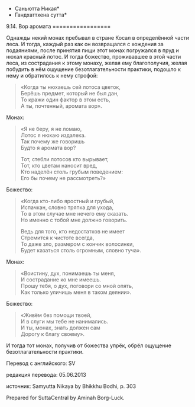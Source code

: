 * Саньютта Никая*
* Гандхаттхена сутта*

9\.14\. Вор аромата
\=\=\=\=\=\=\=\=\=\=\=\=\=\=\=\=\=

Однажды некий монах пребывал в стране Косал в определённой части леса\. И тогда, каждый раз как он возвращался с хождения за подаяниями, после принятия пищи этот монах погружался в пруд и нюхал красный лотос\. И тогда божество, проживавшее в этой части леса, из сострадания к этому монаху, желая ему благополучия, желая побудить в нём ощущение безотлагательности практики, подошло к нему и обратилось к нему строфой:

> «Когда ты нюхаешь сей лотоса цветок,  
> Берёшь предмет, который не был дан,  
> То кражи один фактор в этом есть,  
> А ты, почтенный, аромата вор»\.

Монах:
> «Я не беру, я не ломаю,  
> Лотос я нюхаю издалека\.  
> Так почему же говоришь  
> Будто я аромата вор?  
>   
> Тот, стебли лотосов кто вырывает,  
> Тот, кто цветам наносит вред,  
> Кто наделён столь грубым поведением:  
> Его бы почему не рассмотреть?»

Божество:
> «Когда кто\-либо яростный и грубый,  
> Испачкан, словно тряпка для ухода,  
> То в этом случае мне нечего ему сказать\.  
> Но именно с тобой мне должно говорить\.  
>   
> Ведь для того, кто недостатков не имеет  
> Стремится к чистоте всегда,  
> То даже зло, размером с кончик волосинки,  
> Будет казаться столь огромным, словно туча»\.

Монах:
> «Воистину, дух, понимаешь ты меня,  
> И сострадание ко мне имеешь\.  
> Прошу тебя, о дух, поговори со мной опять,  
> Как только уличишь меня в таком деянии»\.

Божество:
> «Живём без помощи твоей,  
> И в слуги мы тебе не нанимались\.  
> И ты, монах, знать должен сам  
> Дорогу к благу своему»\.

И тогда тот монах, получив от божества упрёк, обрёл ощущение безотлагательности практики\.

Перевод с английского: SV

редакция перевода: 05\.06\.2013

источник: Samyutta Nikaya by Bhikkhu Bodhi, p\. 303

Prepared for SuttaCentral by Aminah Borg\-Luck\.